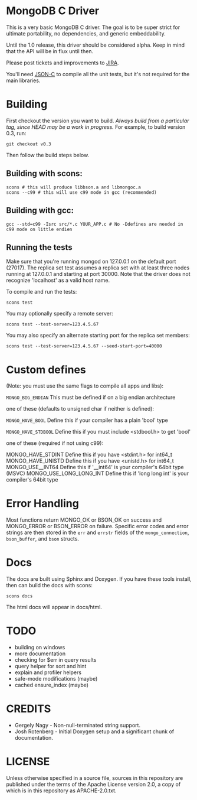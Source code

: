 # MongoDB C Driver

This is a very basic MongoDB C driver. The goal is to be super strict for ultimate portability,
no dependencies, and generic embeddability.

Until the 1.0 release, this driver should be considered alpha. Keep in mind that the API will be in flux until then.

Please post tickets and improvements to [JIRA](http://jira.mongodb.org/browse/CDRIVER).

You'll need [JSON-C](http://oss.metaparadigm.com/json-c/) to compile all the unit tests, but it's not required for the main libraries.

# Building

First checkout the version you want to build. *Always build from a particular tag, since HEAD may be
a work in progress.* For example, to build version 0.3, run:

    git checkout v0.3

Then follow the build steps below.

## Building with scons:
    scons # this will produce libbson.a and libmongoc.a
    scons --c99 # this will use c99 mode in gcc (recommended)

## Building with gcc:
    gcc --std=c99 -Isrc src/*.c YOUR_APP.c # No -Ddefines are needed in c99 mode on little endien

## Running the tests
Make sure that you're running mongod on 127.0.0.1 on the default port (27017). The replica set
test assumes a replica set with at least three nodes running at 127.0.0.1 and starting at port
30000. Note that the driver does not recognize 'localhost' as a valid host name.

To compile and run the tests:

    scons test

You may optionally specify a remote server:

    scons test --test-server=123.4.5.67

You may also specify an alternate starting port for the replica set members:

    scons test --test-server=123.4.5.67 --seed-start-port=40000

# Custom defines
(Note: you must use the same flags to compile all apps and libs):

`MONGO_BIG_ENDIAN`             This must be defined if on a big endian architecture

one of these (defaults to unsigned char if neither is defined):

`MONGO_HAVE_BOOL`              Define this if your compiler has a plain 'bool' type

`MONGO_HAVE_STDBOOL`           Define this if you must include <stdbool.h> to get 'bool'

one of these (required if not using c99):

MONGO_HAVE_STDINT            Define this if you have <stdint.h> for int64_t
MONGO_HAVE_UNISTD            Define this if you have <unistd.h> for int64_t
MONGO_USE__INT64             Define this if '__int64' is your compiler's 64bit type (MSVC)
MONGO_USE_LONG_LONG_INT      Define this if 'long long int' is your compiler's 64bit type

# Error Handling
Most functions return MONGO_OK or BSON_OK on success and MONGO_ERROR or BSON_ERROR on failure.
Specific error codes and error strings are then stored in the `err` and `errstr` fields of the
`mongo_connection`, `bson_buffer`, and `bson` structs.

# Docs
The docs are built using Sphinx and Doxygen. If you have these tools install, then
can build the docs with scons:

    scons docs

The html docs will appear in docs/html.

# TODO
* building on windows
* more documentation
* checking for $err in query results
* query helper for sort and hint
* explain and profiler helpers
* safe-mode modifications (maybe)
* cached ensure_index (maybe)

# CREDITS

* Gergely Nagy - Non-null-terminated string support.
* Josh Rotenberg - Initial Doxygen setup and a significant chunk of documentation.

# LICENSE

Unless otherwise specified in a source file, sources in this
repository are published under the terms of the Apache License version
2.0, a copy of which is in this repository as APACHE-2.0.txt.

